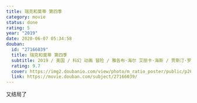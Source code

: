 ```yaml
---
title: 瑞克和莫蒂 第四季
category: movie
status: done
rating: 5
year: "2019"
date: 2020-06-07 05:34:58
douban:
  id: "27166039"
  title: 瑞克和莫蒂 第四季
  subtitle: 2019 / 美国 / 科幻 动画 冒险 / 雅各布·海尔 艾丽卡·海斯 / 贾斯汀·罗兰 克里斯·帕内尔
  rating: 9.7
  cover: https://img2.doubanio.com/view/photo/m_ratio_poster/public/p2607141792.jpg
  link: https://movie.douban.com/subject/27166039/
---
```


又结局了